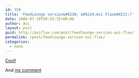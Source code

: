 ```yaml
---
id: 359
title: 'FeedLounge version&#8230; &#8220;Avi Flax&#8221;?'
date: 2006-07-10T09:43:15+00:00
author: Avi
layout: post
guid: http://aviflax.com/post/feedlounge-version-avi-flax/
permalink: /post/feedlounge-version-avi-flax/
categories:
  - none
---
```

[Cool!](http://feedlounge.com/blog/2006/07/07/avi-flax-release/)

And [my comment](http://feedlounge.com/blog/2006/07/07/avi-flax-release/#comment-3294)